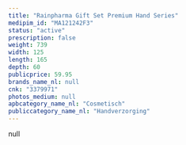 ```yaml
---
title: "Rainpharma Gift Set Premium Hand Series"
medipim_id: "MA121242F3"
status: "active"
prescription: false
weight: 739
width: 125
length: 165
depth: 60
publicprice: 59.95
brands_name_nl: null
cnk: "3379971"
photos_medium: null
apbcategory_name_nl: "Cosmetisch"
publiccategory_name_nl: "Handverzorging"
---
```

null
